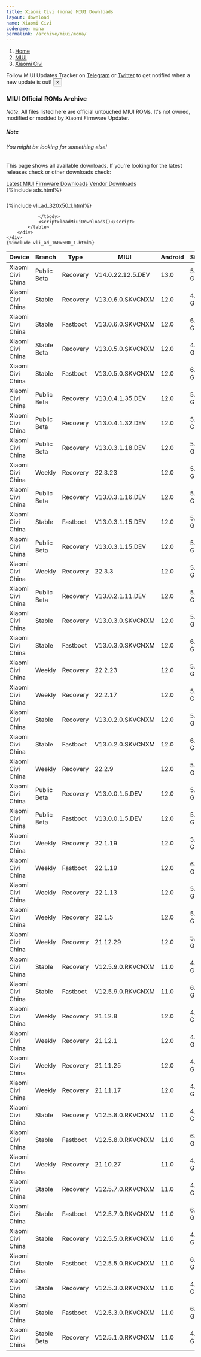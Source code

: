 ```yaml
---
title: Xiaomi Civi (mona) MIUI Downloads
layout: download
name: Xiaomi Civi
codename: mona
permalink: /archive/miui/mona/
---
```

<nav aria-label="breadcrumb">
    <ol class="breadcrumb">
        <li class="breadcrumb-item"><a href="/">Home</a></li>
        <li class="breadcrumb-item"><a href="/miui/">MIUI</a></li>
        <li class="breadcrumb-item active" aria-current="page"><a href="/miui/mona/">Xiaomi Civi</a></li>
    </ol>
</nav>
<div class="alert alert-primary alert-dismissible fade show" role="alert">
    Follow MIUI Updates Tracker on <a href="https://t.me/MIUIUpdatesTracker" class="alert-link">Telegram</a>
     or <a href="https://twitter.com/MiFwUpdater" class="alert-link">Twitter</a> to get notified when a new update is out!
    <button type="button" class="close" data-dismiss="alert" aria-label="Close">
        <span aria-hidden="true">&times;</span>
    </button>
</div>

### MIUI Official ROMs Archive
*Note*: All files listed here are official untouched MIUI ROMs. It's not owned, modified or modded by Xiaomi Firmware Updater.
<div class="card">
  <div class="card-body">
    <h5 class="card-title">Note</h5>
    <h6 class="card-subtitle mb-2 text-muted">You might be looking for something else!</h6>
    <p class="card-text">This page shows all available downloads.
     If you're looking for the latest releases check or other downloads check:</p>
    <a href="/miui/mona/" class="card-link">Latest MIUI</a>
    <a href="/firmware/mona/" class="card-link">Firmware Downloads</a>
    <a href="/vendor/mona/" class="card-link">Vendor Downloads</a>
  </div>
</div>
{%include ads.html%}
<div class="row justify-content-center">
    <div class="col-10">
        <div class="table-responsive-md" style="margin-top: 25px;">
            {%include vli_ad_320x50_1.html%}
            <table id="miui" class="display dt-responsive nowrap compact table table-striped table-hover table-sm">
                <thead class="thead-dark">
                    <tr>
                        <th data-ref="device">Device</th>
                        <th data-ref="branch">Branch</th>
                        <th data-ref="type">Type</th>
                        <th data-ref="miui">MIUI</th>
                        <th data-ref="android">Android</th>
                        <th data-ref="size">Size</th>
                        <th data-ref="size">Date</th>
                        <th data-ref="link">Link</th>
                    </tr>
                </thead>
                <tbody>
                <tr><td>Xiaomi Civi China</td><td>Public Beta</td><td>Recovery</td><td>V14.0.22.12.5.DEV</td><td>13.0</td><td>5.8 GB</td><td>2022-12-11</td><td><a href="/miui/mona/public beta/V14.0.22.12.5.DEV/">Download</a></td></tr>
<tr><td>Xiaomi Civi China</td><td>Stable</td><td>Recovery</td><td>V13.0.6.0.SKVCNXM</td><td>12.0</td><td>4.9 GB</td><td>2022-08-29</td><td><a href="/miui/mona/stable/V13.0.6.0.SKVCNXM/">Download</a></td></tr>
<tr><td>Xiaomi Civi China</td><td>Stable</td><td>Fastboot</td><td>V13.0.6.0.SKVCNXM</td><td>12.0</td><td>6.5 GB</td><td>2022-08-17</td><td><a href="/miui/mona/stable/V13.0.6.0.SKVCNXM/">Download</a></td></tr>
<tr><td>Xiaomi Civi China</td><td>Stable Beta</td><td>Recovery</td><td>V13.0.5.0.SKVCNXM</td><td>12.0</td><td>4.9 GB</td><td>2022-06-14</td><td><a href="/miui/mona/stable beta/V13.0.5.0.SKVCNXM/">Download</a></td></tr>
<tr><td>Xiaomi Civi China</td><td>Stable</td><td>Fastboot</td><td>V13.0.5.0.SKVCNXM</td><td>12.0</td><td>6.6 GB</td><td>2022-06-06</td><td><a href="/miui/mona/stable/V13.0.5.0.SKVCNXM/">Download</a></td></tr>
<tr><td>Xiaomi Civi China</td><td>Public Beta</td><td>Recovery</td><td>V13.0.4.1.35.DEV</td><td>12.0</td><td>5.0 GB</td><td>2022-05-27</td><td><a href="/miui/mona/public beta/V13.0.4.1.35.DEV/">Download</a></td></tr>
<tr><td>Xiaomi Civi China</td><td>Public Beta</td><td>Recovery</td><td>V13.0.4.1.32.DEV</td><td>12.0</td><td>5.0 GB</td><td>2022-05-20</td><td><a href="/miui/mona/public beta/V13.0.4.1.32.DEV/">Download</a></td></tr>
<tr><td>Xiaomi Civi China</td><td>Public Beta</td><td>Recovery</td><td>V13.0.3.1.18.DEV</td><td>12.0</td><td>5.1 GB</td><td>2022-03-25</td><td><a href="/miui/mona/public beta/V13.0.3.1.18.DEV/">Download</a></td></tr>
<tr><td>Xiaomi Civi China</td><td>Weekly</td><td>Recovery</td><td>22.3.23</td><td>12.0</td><td>5.1 GB</td><td>2022-03-24</td><td><a href="/miui/mona/weekly/22.3.23/">Download</a></td></tr>
<tr><td>Xiaomi Civi China</td><td>Public Beta</td><td>Recovery</td><td>V13.0.3.1.16.DEV</td><td>12.0</td><td>5.1 GB</td><td>2022-03-18</td><td><a href="/miui/mona/public beta/V13.0.3.1.16.DEV/">Download</a></td></tr>
<tr><td>Xiaomi Civi China</td><td>Stable</td><td>Fastboot</td><td>V13.0.3.1.15.DEV</td><td>12.0</td><td>5.6 GB</td><td>2022-03-15</td><td><a href="/miui/mona/stable/V13.0.3.1.15.DEV/">Download</a></td></tr>
<tr><td>Xiaomi Civi China</td><td>Public Beta</td><td>Recovery</td><td>V13.0.3.1.15.DEV</td><td>12.0</td><td>5.1 GB</td><td>2022-03-11</td><td><a href="/miui/mona/public beta/V13.0.3.1.15.DEV/">Download</a></td></tr>
<tr><td>Xiaomi Civi China</td><td>Weekly</td><td>Recovery</td><td>22.3.3</td><td>12.0</td><td>5.2 GB</td><td>2022-03-03</td><td><a href="/miui/mona/weekly/22.3.3/">Download</a></td></tr>
<tr><td>Xiaomi Civi China</td><td>Public Beta</td><td>Recovery</td><td>V13.0.2.1.11.DEV</td><td>12.0</td><td>5.2 GB</td><td>2022-02-25</td><td><a href="/miui/mona/public beta/V13.0.2.1.11.DEV/">Download</a></td></tr>
<tr><td>Xiaomi Civi China</td><td>Stable</td><td>Recovery</td><td>V13.0.3.0.SKVCNXM</td><td>12.0</td><td>5.0 GB</td><td>2022-02-25</td><td><a href="/miui/mona/stable/V13.0.3.0.SKVCNXM/">Download</a></td></tr>
<tr><td>Xiaomi Civi China</td><td>Stable</td><td>Fastboot</td><td>V13.0.3.0.SKVCNXM</td><td>12.0</td><td>6.7 GB</td><td>2022-02-16</td><td><a href="/miui/mona/stable/V13.0.3.0.SKVCNXM/">Download</a></td></tr>
<tr><td>Xiaomi Civi China</td><td>Weekly</td><td>Recovery</td><td>22.2.23</td><td>12.0</td><td>5.2 GB</td><td>2022-02-24</td><td><a href="/miui/mona/weekly/22.2.23/">Download</a></td></tr>
<tr><td>Xiaomi Civi China</td><td>Weekly</td><td>Recovery</td><td>22.2.17</td><td>12.0</td><td>5.1 GB</td><td>2022-02-17</td><td><a href="/miui/mona/weekly/22.2.17/">Download</a></td></tr>
<tr><td>Xiaomi Civi China</td><td>Stable</td><td>Recovery</td><td>V13.0.2.0.SKVCNXM</td><td>12.0</td><td>5.0 GB</td><td>2022-02-11</td><td><a href="/miui/mona/stable/V13.0.2.0.SKVCNXM/">Download</a></td></tr>
<tr><td>Xiaomi Civi China</td><td>Stable</td><td>Fastboot</td><td>V13.0.2.0.SKVCNXM</td><td>12.0</td><td>6.7 GB</td><td>2022-01-23</td><td><a href="/miui/mona/stable/V13.0.2.0.SKVCNXM/">Download</a></td></tr>
<tr><td>Xiaomi Civi China</td><td>Weekly</td><td>Recovery</td><td>22.2.9</td><td>12.0</td><td>5.1 GB</td><td>2022-02-10</td><td><a href="/miui/mona/weekly/22.2.9/">Download</a></td></tr>
<tr><td>Xiaomi Civi China</td><td>Public Beta</td><td>Recovery</td><td>V13.0.0.1.5.DEV</td><td>12.0</td><td>5.1 GB</td><td>2022-01-21</td><td><a href="/miui/mona/public beta/V13.0.0.1.5.DEV/">Download</a></td></tr>
<tr><td>Xiaomi Civi China</td><td>Public Beta</td><td>Fastboot</td><td>V13.0.0.1.5.DEV</td><td>12.0</td><td>5.6 GB</td><td>2022-01-21</td><td><a href="/miui/mona/public beta/V13.0.0.1.5.DEV/">Download</a></td></tr>
<tr><td>Xiaomi Civi China</td><td>Weekly</td><td>Recovery</td><td>22.1.19</td><td>12.0</td><td>5.1 GB</td><td>2022-01-20</td><td><a href="/miui/mona/weekly/22.1.19/">Download</a></td></tr>
<tr><td>Xiaomi Civi China</td><td>Weekly</td><td>Fastboot</td><td>22.1.19</td><td>12.0</td><td>6.8 GB</td><td>2022-01-19</td><td><a href="/miui/mona/weekly/22.1.19/">Download</a></td></tr>
<tr><td>Xiaomi Civi China</td><td>Weekly</td><td>Recovery</td><td>22.1.13</td><td>12.0</td><td>5.1 GB</td><td>2022-01-13</td><td><a href="/miui/mona/weekly/22.1.13/">Download</a></td></tr>
<tr><td>Xiaomi Civi China</td><td>Weekly</td><td>Recovery</td><td>22.1.5</td><td>12.0</td><td>5.0 GB</td><td>2022-01-06</td><td><a href="/miui/mona/weekly/22.1.5/">Download</a></td></tr>
<tr><td>Xiaomi Civi China</td><td>Weekly</td><td>Recovery</td><td>21.12.29</td><td>12.0</td><td>5.0 GB</td><td>2021-12-30</td><td><a href="/miui/mona/weekly/21.12.29/">Download</a></td></tr>
<tr><td>Xiaomi Civi China</td><td>Stable</td><td>Recovery</td><td>V12.5.9.0.RKVCNXM</td><td>11.0</td><td>4.8 GB</td><td>2021-12-17</td><td><a href="/miui/mona/stable/V12.5.9.0.RKVCNXM/">Download</a></td></tr>
<tr><td>Xiaomi Civi China</td><td>Stable</td><td>Fastboot</td><td>V12.5.9.0.RKVCNXM</td><td>11.0</td><td>6.7 GB</td><td>2021-12-11</td><td><a href="/miui/mona/stable/V12.5.9.0.RKVCNXM/">Download</a></td></tr>
<tr><td>Xiaomi Civi China</td><td>Weekly</td><td>Recovery</td><td>21.12.8</td><td>12.0</td><td>4.9 GB</td><td>2021-12-09</td><td><a href="/miui/mona/weekly/21.12.8/">Download</a></td></tr>
<tr><td>Xiaomi Civi China</td><td>Weekly</td><td>Recovery</td><td>21.12.1</td><td>12.0</td><td>4.9 GB</td><td>2021-12-02</td><td><a href="/miui/mona/weekly/21.12.1/">Download</a></td></tr>
<tr><td>Xiaomi Civi China</td><td>Weekly</td><td>Recovery</td><td>21.11.25</td><td>12.0</td><td>4.9 GB</td><td>2021-11-25</td><td><a href="/miui/mona/weekly/21.11.25/">Download</a></td></tr>
<tr><td>Xiaomi Civi China</td><td>Weekly</td><td>Recovery</td><td>21.11.17</td><td>12.0</td><td>4.8 GB</td><td>2021-11-18</td><td><a href="/miui/mona/weekly/21.11.17/">Download</a></td></tr>
<tr><td>Xiaomi Civi China</td><td>Stable</td><td>Recovery</td><td>V12.5.8.0.RKVCNXM</td><td>11.0</td><td>4.8 GB</td><td>2021-11-16</td><td><a href="/miui/mona/stable/V12.5.8.0.RKVCNXM/">Download</a></td></tr>
<tr><td>Xiaomi Civi China</td><td>Stable</td><td>Fastboot</td><td>V12.5.8.0.RKVCNXM</td><td>11.0</td><td>6.6 GB</td><td>2021-11-10</td><td><a href="/miui/mona/stable/V12.5.8.0.RKVCNXM/">Download</a></td></tr>
<tr><td>Xiaomi Civi China</td><td>Weekly</td><td>Recovery</td><td>21.10.27</td><td>11.0</td><td>4.7 GB</td><td>2021-10-28</td><td><a href="/miui/mona/weekly/21.10.27/">Download</a></td></tr>
<tr><td>Xiaomi Civi China</td><td>Stable</td><td>Recovery</td><td>V12.5.7.0.RKVCNXM</td><td>11.0</td><td>4.7 GB</td><td>2021-10-28</td><td><a href="/miui/mona/stable/V12.5.7.0.RKVCNXM/">Download</a></td></tr>
<tr><td>Xiaomi Civi China</td><td>Stable</td><td>Fastboot</td><td>V12.5.7.0.RKVCNXM</td><td>11.0</td><td>6.6 GB</td><td>2021-10-23</td><td><a href="/miui/mona/stable/V12.5.7.0.RKVCNXM/">Download</a></td></tr>
<tr><td>Xiaomi Civi China</td><td>Stable</td><td>Recovery</td><td>V12.5.5.0.RKVCNXM</td><td>11.0</td><td>4.6 GB</td><td>2021-10-03</td><td><a href="/miui/mona/stable/V12.5.5.0.RKVCNXM/">Download</a></td></tr>
<tr><td>Xiaomi Civi China</td><td>Stable</td><td>Fastboot</td><td>V12.5.5.0.RKVCNXM</td><td>11.0</td><td>6.2 GB</td><td>2021-09-30</td><td><a href="/miui/mona/stable/V12.5.5.0.RKVCNXM/">Download</a></td></tr>
<tr><td>Xiaomi Civi China</td><td>Stable</td><td>Recovery</td><td>V12.5.3.0.RKVCNXM</td><td>11.0</td><td>4.6 GB</td><td>2021-09-28</td><td><a href="/miui/mona/stable/V12.5.3.0.RKVCNXM/">Download</a></td></tr>
<tr><td>Xiaomi Civi China</td><td>Stable</td><td>Fastboot</td><td>V12.5.3.0.RKVCNXM</td><td>11.0</td><td>6.2 GB</td><td>2021-09-23</td><td><a href="/miui/mona/stable/V12.5.3.0.RKVCNXM/">Download</a></td></tr>
<tr><td>Xiaomi Civi China</td><td>Stable Beta</td><td>Recovery</td><td>V12.5.1.0.RKVCNXM</td><td>11.0</td><td>4.5 GB</td><td>2021-09-28</td><td><a href="/miui/mona/stable beta/V12.5.1.0.RKVCNXM/">Download</a></td></tr>

                </tbody>
                <script>loadMiuiDownloads()</script>
            </table>
        </div>
    </div>
    {%include vli_ad_160x600_1.html%}
</div>
